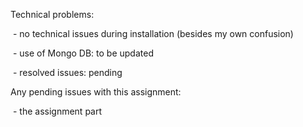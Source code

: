 Technical problems:

&nbsp;- no technical issues during installation (besides my own confusion)

&nbsp;- use of Mongo DB: to be updated

&nbsp;- resolved issues: pending



Any pending issues with this assignment:

&nbsp;- the assignment part

